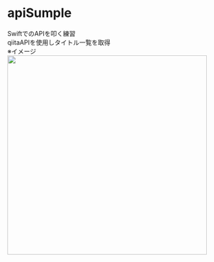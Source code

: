 # apiSumple
SwiftでのAPIを叩く練習<br>
qiitaAPIを使用しタイトル一覧を取得<br>
※イメージ<br>
<img width = 450 src = "https://user-images.githubusercontent.com/43663008/84807684-93124680-b042-11ea-86ef-0841b1179a78.png">
